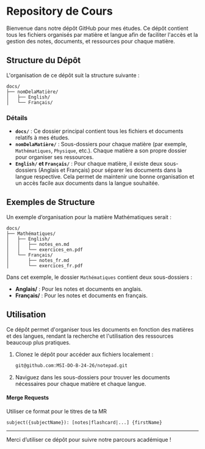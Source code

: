 # Repository de Cours

Bienvenue dans notre dépôt GitHub pour mes études. Ce dépôt contient tous les fichiers organisés par matière et langue afin de faciliter l'accès et la gestion des notes, documents, et ressources pour chaque matière.

## Structure du Dépôt

L'organisation de ce dépôt suit la structure suivante :

```
docs/
├── nomDelaMatière/
│   ├── English/
│   └── Français/
```

### Détails

* **`docs/`** : Ce dossier principal contient tous les fichiers et documents relatifs à mes études.
* **`nomDelaMatière/`** : Sous-dossiers pour chaque matière (par exemple, `Mathématiques`, `Physique`, etc.). Chaque matière a son propre dossier pour organiser ses ressources.
* **`English/` et `Français/`** : Pour chaque matière, il existe deux sous-dossiers (Anglais et Français) pour séparer les documents dans la langue respective. Cela permet de maintenir une bonne organisation et un accès facile aux documents dans la langue souhaitée.

## Exemples de Structure

Un exemple d’organisation pour la matière Mathématiques serait :

```
docs/
├── Mathématiques/
│   ├── English/
│   │   ├── notes_en.md
│   │   └── exercices_en.pdf
│   └── Français/
│       ├── notes_fr.md
│       └── exercices_fr.pdf
```

Dans cet exemple, le dossier `Mathématiques` contient deux sous-dossiers :

* **Anglais/** : Pour les notes et documents en anglais.
* **Français/** : Pour les notes et documents en français.

## Utilisation

Ce dépôt permet d'organiser tous les documents en fonction des matières et des langues, rendant la recherche et l'utilisation des ressources beaucoup plus pratiques.

1.  Clonez le dépôt pour accéder aux fichiers localement :

    ```bash
    git@github.com:MSI-DO-B-24-26/notepad.git
    ```
2. Naviguez dans les sous-dossiers pour trouver les documents nécessaires pour chaque matière et chaque langue.

#### Merge Requests

Utiliser ce format pour le titres de ta MR

```
subject({subjectName}): [notes|flashcard|...] {firstName}
```

***

Merci d’utiliser ce dépôt pour suivre notre parcours académique !
